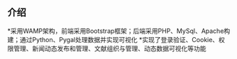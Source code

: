 ## 介绍

*采用WAMP架构，前端采用Bootstrap框架；后端采用PHP、MySql、Apache构建；通过Python、Pygal处理数据并实现可视化
*实现了登录验证、Cookie、权限管理、新闻动态发布和管理、文献组织与管理、动态数据可视化等功能
